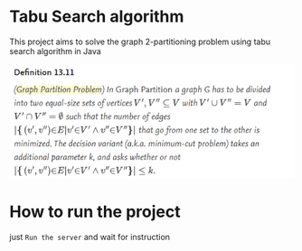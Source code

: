 # Tabu Search algorithm

This project aims to solve the graph 2-partitioning problem using tabu search algorithm in Java 

 ![n-graph partitioning](img1.png)

# How to run the project

just `Run the server` and wait for instruction
